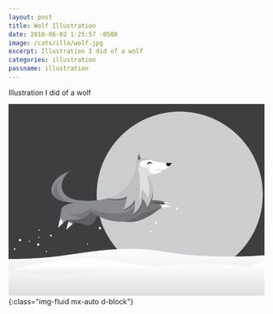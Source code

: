 ```yaml
---
layout: post
title: Wolf Illustration
date: 2018-06-02 1:25:57 -0500
image: /cats/illo/wolf.jpg
excerpt: Illustration I did of a wolf
categories: illustration
passname: illustration
---
```


Illustration I did of a wolf

![image-title-here](/assets/img/cats/illo/wolf.jpg){:class="img-fluid mx-auto d-block"}
